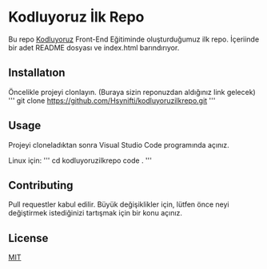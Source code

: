 # Kodluyoruz İlk Repo
Bu repo [Kodluyoruz](https://www.kodluyoruz.org/) Front-End Eğitiminde oluşturduğumuz ilk repo. İçeriinde bir adet README dosyası ve index.html barındırıyor.

## Installatıon
Öncelikle projeyi clonlayın. (Buraya sizin reponuzdan aldığınız link gelecek)
'''
git clone https://github.com/Hsynifti/kodluyoruzilkrepo.git
'''

## Usage
Projeyi cloneladıktan sonra Visual Studio Code programında açınız.

Linux için: 
'''
cd kodluyoruzilkrepo
code .
'''

## Contributing
Pull requestler kabul edilir. Büyük değişiklikler için, lütfen önce neyi değiştirmek istediğinizi tartışmak için bir konu açınız.

## License
[MIT](https://opensource.org/licenses/MIT)
